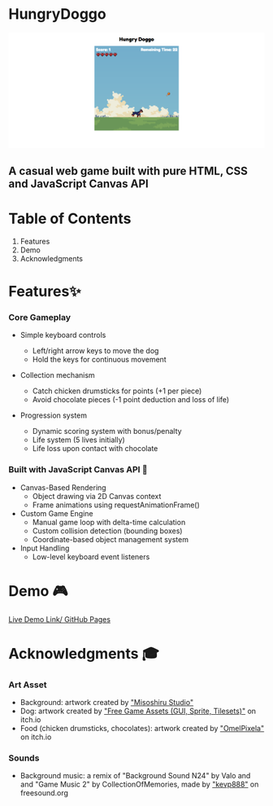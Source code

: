 # HungryDoggo
![Game Screenshot](./game_screenshot.png)

## A casual web game built with pure HTML, CSS and JavaScript Canvas API

# Table of Contents
1. Features
2. Demo
3. Acknowledgments

# Features✨
### Core Gameplay
  - Simple keyboard controls
      -   Left/right arrow keys to move the dog
      -  Hold the keys for continuous movement
        
  - Collection mechanism
      - Catch chicken drumsticks for points (+1 per piece)
      - Avoid chocolate pieces (-1 point deduction and loss of life)
      
  - Progression system
      - Dynamic scoring system with bonus/penalty
      - Life system (5 lives initially)
      - Life loss upon contact with chocolate

### Built with JavaScript Canvas API 🔨
  - Canvas-Based Rendering
      - Object drawing via 2D Canvas context
      - Frame animations using requestAnimationFrame()
  - Custom Game Engine
      - Manual game loop with delta-time calculation
      - Custom collision detection (bounding boxes)
      - Coordinate-based object management system
  - Input Handling
      - Low-level keyboard event listeners

# Demo 🎮
[Live Demo Link/ GitHub Pages](https://anhvu1012.github.io/HungryDoggo-JavaScript/)

# Acknowledgments 🎓
### Art Asset
  - Background: artwork created by ["Misoshiru Studio"](https://misoshiru-studio.itch.io/forever-morning-parallax-background-free)
  - Dog: artwork created by ["Free Game Assets (GUI, Sprite, Tilesets)"](https://free-game-assets.itch.io/free-street-animal-pixel-art-asset-pack) on itch.io
  - Food (chicken drumsticks, chocolates): artwork created by ["OmelPixela"](https://omelpixela.itch.io/pixelart-food-items-part-01) on itch.io

### Sounds
  - Background music: a remix of "Background Sound N24" by Valo and and
"Game Music 2" by CollectionOfMemories, made by ["kevp888"](https://freesound.org/people/kevp888/sounds/723909/) on freesound.org
